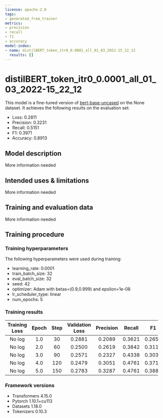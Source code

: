 ```yaml
---
license: apache-2.0
tags:
- generated_from_trainer
metrics:
- precision
- recall
- f1
- accuracy
model-index:
- name: distilBERT_token_itr0_0.0001_all_01_03_2022-15_22_12
  results: []
---
```


<!-- This model card has been generated automatically according to the information the Trainer had access to. You
should probably proofread and complete it, then remove this comment. -->

# distilBERT_token_itr0_0.0001_all_01_03_2022-15_22_12

This model is a fine-tuned version of [bert-base-uncased](https://huggingface.co/bert-base-uncased) on the None dataset.
It achieves the following results on the evaluation set:
- Loss: 0.2811
- Precision: 0.3231
- Recall: 0.5151
- F1: 0.3971
- Accuracy: 0.8913

## Model description

More information needed

## Intended uses & limitations

More information needed

## Training and evaluation data

More information needed

## Training procedure

### Training hyperparameters

The following hyperparameters were used during training:
- learning_rate: 0.0001
- train_batch_size: 32
- eval_batch_size: 32
- seed: 42
- optimizer: Adam with betas=(0.9,0.999) and epsilon=1e-08
- lr_scheduler_type: linear
- num_epochs: 5

### Training results

| Training Loss | Epoch | Step | Validation Loss | Precision | Recall | F1     | Accuracy |
|:-------------:|:-----:|:----:|:---------------:|:---------:|:------:|:------:|:--------:|
| No log        | 1.0   | 30   | 0.2881          | 0.2089    | 0.3621 | 0.2650 | 0.8715   |
| No log        | 2.0   | 60   | 0.2500          | 0.2619    | 0.3842 | 0.3115 | 0.8845   |
| No log        | 3.0   | 90   | 0.2571          | 0.2327    | 0.4338 | 0.3030 | 0.8809   |
| No log        | 4.0   | 120  | 0.2479          | 0.3051    | 0.4761 | 0.3719 | 0.8949   |
| No log        | 5.0   | 150  | 0.2783          | 0.3287    | 0.4761 | 0.3889 | 0.8936   |


### Framework versions

- Transformers 4.15.0
- Pytorch 1.10.1+cu113
- Datasets 1.18.0
- Tokenizers 0.10.3
